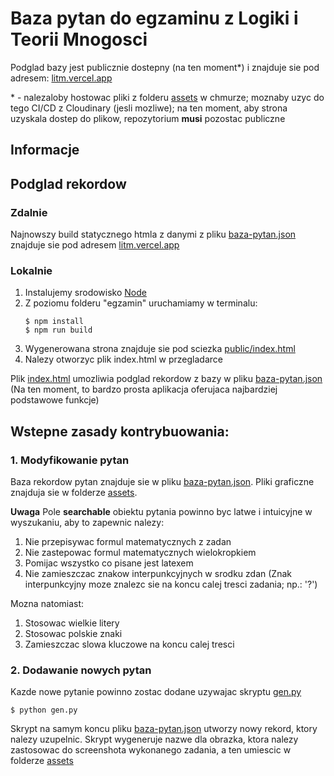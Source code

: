 # Baza pytan do egzaminu z Logiki i Teorii Mnogosci

Podglad bazy jest publicznie dostepny (na ten moment\*) i znajduje sie pod adresem: [litm.vercel.app](https://litm.vercel.app/)

\* - nalezaloby hostowac pliki z folderu [assets](./assets/) w chmurze; moznaby uzyc do tego CI/CD z Cloudinary (jesli mozliwe); na ten moment, aby strona uzyskala dostep do plikow, repozytorium **musi** pozostac publiczne

## Informacje

## Podglad rekordow

### Zdalnie

Najnowszy build statycznego htmla z danymi z pliku [baza-pytan.json](./baza-pytan.json) znajduje sie pod adresem [litm.vercel.app](https://litm.vercel.app/)

### Lokalnie

1. Instalujemy srodowisko [Node](https://nodejs.org/en/download/)
2. Z poziomu folderu "egzamin" uruchamiamy w terminalu:
   ```
   $ npm install
   $ npm run build
   ```
3. Wygenerowana strona znajduje sie pod sciezka [public/index.html](./public/index.html)
4. Nalezy otworzyc plik index.html w przegladarce

Plik [index.html](./index.html) umozliwia podglad rekordow z bazy w pliku [baza-pytan.json](./baza-pytan.json) (Na ten moment, to bardzo prosta aplikacja oferujaca najbardziej podstawowe funkcje)

## Wstepne zasady kontrybuowania:

### 1. Modyfikowanie pytan

Baza rekordow pytan znajduje sie w pliku [baza-pytan.json](./baza-pytan.json). Pliki graficzne znajduja sie w folderze [assets](./assets).

**Uwaga** Pole **searchable** obiektu pytania powinno byc latwe i intuicyjne w wyszukaniu, aby to zapewnic nalezy:

1. Nie przepisywac formul matematycznych z zadan
2. Nie zastepowac formul matematycznych wielokropkiem
3. Pomijac wszystko co pisane jest latexem
4. Nie zamieszczac znakow interpunkcyjnych w srodku zdan (Znak interpunkcyjny moze znalezc sie na koncu calej tresci zadania; np.: '?')

Mozna natomiast:

1. Stosowac wielkie litery
2. Stosowac polskie znaki
3. Zamieszczac slowa kluczowe na koncu calej tresci

### 2. Dodawanie nowych pytan

Kazde nowe pytanie powinno zostac dodane uzywajac skryptu [gen.py](./gen.py)

`$ python gen.py`

Skrypt na samym koncu pliku [baza-pytan.json](./baza-pytan.json) utworzy nowy rekord, ktory nalezy uzupelnic. Skrypt wygeneruje nazwe dla obrazka, ktora nalezy zastosowac do screenshota wykonanego zadania, a ten umiescic w folderze [assets](./assets)
